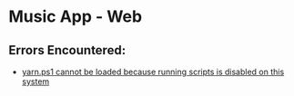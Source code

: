 # Music App - Web

## Errors Encountered:

- [yarn.ps1 cannot be loaded because running scripts is disabled on this system](https://bobbyhadz.com/blog/yarn-cannot-be-loaded-running-scripts-disabled)